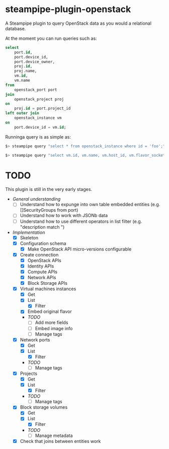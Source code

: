# steampipe-plugin-openstack

A Steampipe plugin to query OpenStack data as you would a relational database.

At the moment you can run queries such as:

```sql
select 
    port.id, 
    port.device_id, 
    port.device_owner, 
    proj.id, 
    proj.name, 
    vm.id, 
    vm.name 
from 
    openstack_port port 
join 
    openstack_project proj 
on 
    proj.id = port.project_id 
left outer join 
    openstack_instance vm 
on 
    port.device_id = vm.id;
```

Runninga query is as simple as:

```bash
$> steampipe query "select * from openstack_instance where id = 'foo';"

$> steampipe query "select vm.id, vm.name, vm.host_id, vm.flavor_sockets, vm.flavor_disk, prj.name, prj.enabled, prj.id from openstack_instance vm, openstack_project prj where vm.id = '12345678-90ab-cdef-1234-567890abcdef' and vm.project_id = prj.id;"
```

# TODO

This plugin is still in the very early stages.

- *General understanding*
    - [ ] Understand how to expunge into own table embedded entities (e.g. []SecurityGroups from port)
    - [ ] Understand how to work with JSONb data
    - [ ] Understand how to use different operators in list filter (e.g. "description match <regexp>")
- *Implementation* 
    - [x] Skeleton
    - [x] Configuration schema
        - [X] Make OpenStack API micro-versions configurable
    - [X] Create connection
        - [X] OpenStack APIs
        - [X] Identity APIs
        - [X] Compute APIs
        - [X] Network APIs
        - [X] Block Storage APIs
    - [X] Virtual machines instances
        - [X] Get
        - [X] List
            - [X] Filter
        - [X] Embed original flavor
        - *TODO*
            - [ ] Add more fields
            - [ ] Embed image info
            - [ ] Manage tags
    - [X] Network ports
        - [X] Get
        - [X] List
            - [X] Filter
        - *TODO*
            - [ ] Manage tags
    - [X] Projects
        - [X] Get
        - [X] List
            - [X] Filter
        - *TODO*
            - [ ] Manage tags
    - [X] Block storage volumes
        - [X] Get
        - [X] List
            - [X] Filter
        - *TODO*
            - [ ] Manage metadata
    - [X] Check that joins between entities work
